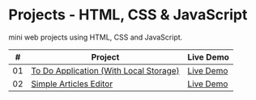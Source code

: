 # Projects  - HTML, CSS & JavaScript

mini web projects using HTML, CSS and JavaScript.

|  #  | Project                                                                                                    | Live Demo                                                   |
| :-: | ---------------------------------------------------------------------------------------------------------- | -----------------------------------------------
| 01  |       [To Do Application (With Local Storage)](https://github.com/slimanesedrati/JavaScript-Projects/tree/main/To%20Do%20Application%20(With%20Local%20Storage))       | [Live Demo](https://slimanesedrati.github.io/JavaScript-Projects/To%20Do%20Application%20(With%20Local%20Storage)/index.html)  |
| 02  |       [Simple Articles Editor](https://github.com/slimanesedrati/JavaScript-Projects/tree/main/To%20Do%20Application%20(With%20Local%20Storage))       | [Live Demo](https://slimanesedrati.github.io/JavaScript-Projects/To%20Do%20Application%20(With%20Local%20Storage)/index.html)  |
